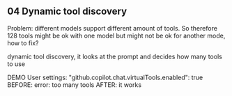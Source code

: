 04 Dynamic tool discovery
----------------------
Problem: different models support different amount of tools. So therefore 128 tools might be ok with one model but might not be ok for another mode, how to fix?

dynamic tool discovery, it looks at the prompt and decides how many tools to use

DEMO
User settings: "github.copilot.chat.virtualTools.enabled": true
BEFORE: error: too many tools
AFTER: it works
